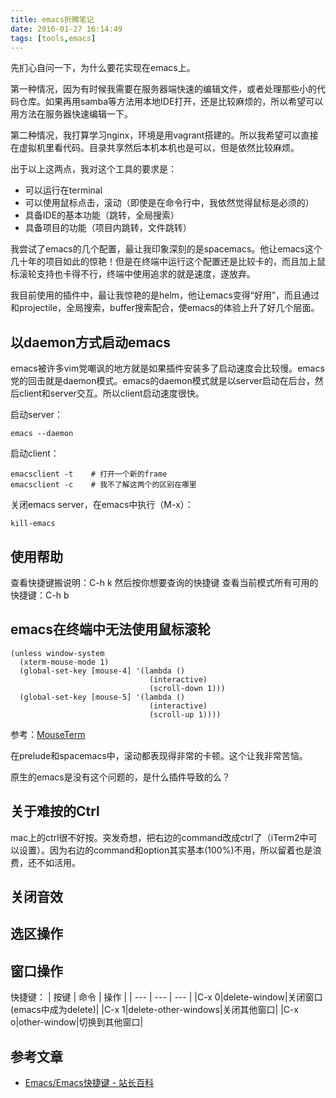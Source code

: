 ```yaml
---
title: emacs折腾笔记
date: 2016-01-27 16:14:49
tags: [tools,emacs]
---
```


先扪心自问一下，为什么要花实现在emacs上。

第一种情况，因为有时候我需要在服务器端快速的编辑文件，或者处理那些小的代码仓库。如果再用samba等方法用本地IDE打开，还是比较麻烦的，所以希望可以用方法在服务器快速编辑一下。

第二种情况，我打算学习nginx，环境是用vagrant搭建的。所以我希望可以直接在虚拟机里看代码。目录共享然后本机本机也是可以，但是依然比较麻烦。

出于以上这两点，我对这个工具的要求是：
- 可以运行在terminal
- 可以使用鼠标点击，滚动（即使是在命令行中，我依然觉得鼠标是必须的）
- 具备IDE的基本功能（跳转，全局搜索）
- 具备项目的功能（项目内跳转，文件跳转）

我尝试了emacs的几个配置，最让我印象深刻的是spacemacs。他让emacs这个几十年的项目如此的惊艳！但是在终端中运行这个配置还是比较卡的，而且加上鼠标滚轮支持也卡得不行，终端中使用追求的就是速度，遂放弃。

我目前使用的插件中，最让我惊艳的是helm，他让emacs变得“好用”，而且通过和projectile，全局搜索，buffer搜索配合，使emacs的体验上升了好几个层面。

## 以daemon方式启动emacs
emacs被许多vim党嘲讽的地方就是如果插件安装多了启动速度会比较慢。emacs党的回击就是daemon模式。emacs的daemon模式就是以server启动在后台，然后client和server交互。所以client启动速度很快。

启动server：

    emacs --daemon

启动client：

    emacsclient -t    # 打开一个新的frame
    emacsclient -c    # 我不了解这两个的区别在哪里

关闭emacs server，在emacs中执行（M-x）：

    kill-emacs

## 使用帮助

查看快捷键搬说明：C-h k 然后按你想要查询的快捷键
查看当前模式所有可用的快捷键：C-h b

## emacs在终端中无法使用鼠标滚轮

```
(unless window-system
  (xterm-mouse-mode 1)
  (global-set-key [mouse-4] '(lambda ()
                               (interactive)
                               (scroll-down 1)))
  (global-set-key [mouse-5] '(lambda ()
                               (interactive)
                               (scroll-up 1))))
```

参考：[MouseTerm](https://bitheap.org/mouseterm/)

在prelude和spacemacs中，滚动都表现得非常的卡顿。这个让我非常苦恼。

原生的emacs是没有这个问题的，是什么插件导致的么？

## 关于难按的Ctrl
mac上的ctrl很不好按。突发奇想，把右边的command改成ctrl了（iTerm2中可以设置）。因为右边的command和option其实基本(100%)不用，所以留着也是浪费，还不如活用。

## 关闭音效

## 选区操作


## 窗口操作

快捷键：
| 按键 | 命令 | 操作 | 
| --- | --- | --- |
|C-x 0|delete-window|关闭窗口(emacs中成为delete)|
|C-x 1|delete-other-windows|关闭其他窗口|
|C-x o|other-window|切换到其他窗口|


## 参考文章
- [Emacs/Emacs快捷键 - 站长百科](http://www.zzbaike.com/wiki/Emacs/Emacs%E5%BF%AB%E6%8D%B7%E9%94%AE)






